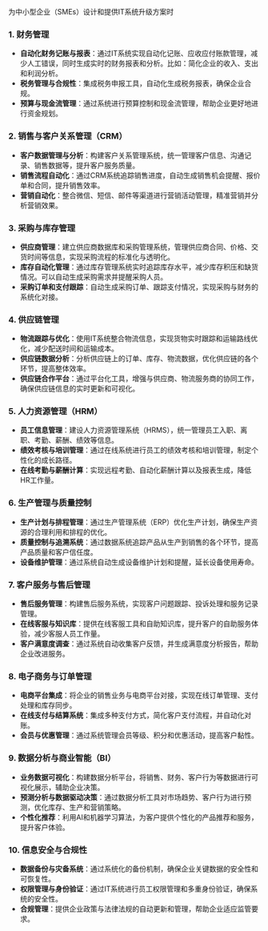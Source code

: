 为中小型企业（SMEs）设计和提供IT系统升级方案时
### 1. **财务管理**
   - **自动化财务记账与报表**：通过IT系统实现自动化记账、应收应付账款管理，减少人工错误，同时生成实时的财务报表和分析。比如：简化企业的收入、支出和利润分析。
   - **税务管理与合规性**：集成税务申报工具，自动化生成税务报表，确保企业合规。
   - **预算与现金流管理**：通过系统进行预算控制和现金流管理，帮助企业更好地进行资金规划。

### 2. **销售与客户关系管理（CRM）**
   - **客户数据管理与分析**：构建客户关系管理系统，统一管理客户信息、沟通记录、销售数据等，提升客户服务质量。
   - **销售流程自动化**：通过CRM系统追踪销售进度，自动生成销售机会提醒、报价单和合同，提升销售效率。
   - **营销自动化**：整合微信、短信、邮件等渠道进行营销活动管理，精准营销并分析营销效果。

### 3. **采购与库存管理**
   - **供应商管理**：建立供应商数据库和采购管理系统，管理供应商合同、价格、交货时间等信息，实现采购流程的标准化与透明化。
   - **库存自动化管理**：通过库存管理系统实时追踪库存水平，减少库存积压和缺货情况。可以自动生成采购需求并提醒采购人员。
   - **采购订单和支付跟踪**：自动生成采购订单、跟踪支付情况，实现采购与财务的系统化对接。

### 4. **供应链管理**
   - **物流跟踪与优化**：使用IT系统整合物流信息，实现货物实时跟踪和运输路线优化，减少配送时间和运输成本。
   - **供应链数据分析**：分析供应链上的订单、库存、物流数据，优化供应链的各个环节，提高整体效率。
   - **供应链合作平台**：通过平台化工具，增强与供应商、物流服务商的协同工作，确保供应链信息的实时更新和可视化。

### 5. **人力资源管理（HRM）**
   - **员工信息管理**：建设人力资源管理系统（HRMS），统一管理员工入职、离职、考勤、薪酬、绩效等信息。
   - **绩效考核与培训管理**：通过在线系统进行员工的绩效考核和培训管理，制定个性化的成长路径。
   - **在线考勤与薪酬计算**：实现远程考勤、自动化薪酬计算以及报表生成，降低HR工作量。

### 6. **生产管理与质量控制**
   - **生产计划与排程管理**：通过生产管理系统（ERP）优化生产计划，确保生产资源的合理利用和排程的优化。
   - **质量控制与追溯系统**：通过数据系统追踪产品从生产到销售的各个环节，提高产品质量和客户信任度。
   - **设备维护管理**：通过系统自动生成设备维护计划和提醒，延长设备使用寿命。

### 7. **客户服务与售后管理**
   - **售后服务管理**：构建售后服务系统，实现客户问题跟踪、投诉处理和服务记录管理。
   - **在线客服与知识库**：提供在线客服工具和自助知识库，提升客户的自助服务体验，减少客服人员工作量。
   - **客户满意度调查**：通过系统自动收集客户反馈，并生成满意度分析报告，帮助企业改进服务。

### 8. **电子商务与订单管理**
   - **电商平台集成**：将企业的销售业务与电商平台对接，实现在线订单管理、支付处理和库存同步。
   - **在线支付与结算系统**：集成多种支付方式，简化客户支付流程，并自动化对账。
   - **会员与优惠管理**：通过系统管理会员等级、积分和优惠活动，提高客户黏性。

### 9. **数据分析与商业智能（BI）**
   - **业务数据可视化**：构建数据分析平台，将销售、财务、客户行为等数据进行可视化展示，辅助企业决策。
   - **预测分析与数据驱动决策**：通过数据分析工具对市场趋势、客户行为进行预测，优化库存、生产和营销策略。
   - **个性化推荐**：利用AI和机器学习算法，为客户提供个性化的产品推荐和服务，提升客户体验。

### 10. **信息安全与合规性**
   - **数据备份与灾备系统**：通过系统化的备份机制，确保企业关键数据的安全性和可恢复性。
   - **权限管理与身份验证**：通过IT系统进行员工权限管理和多重身份验证，确保系统的安全性。
   - **合规管理**：提供企业政策与法律法规的自动更新和管理，帮助企业适应监管要求。